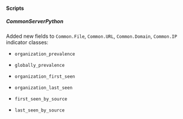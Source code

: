 
#### Scripts

##### CommonServerPython

Added new fields to `Common.File`, `Common.URL`, `Common.Domain`, `Common.IP` indicator classes: 

- `organization_prevalence`

- `globally_prevalence`

- `organization_first_seen`

- `organization_last_seen`

- `first_seen_by_source`

- `last_seen_by_source`
